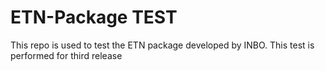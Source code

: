 # ETN-Package TEST
This repo is used to test the ETN package developed by INBO.
This test is performed for third release

